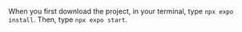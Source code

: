 When you first download the project, in your terminal, type `npx expo install`.
Then, type `npx expo start`.
